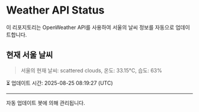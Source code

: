 
# Weather API Status

이 리포지토리는 OpenWeather API를 사용하여 서울의 날씨 정보를 자동으로 업데이트합니다.

## 현재 서울 날씨
> 서울의 현재 날씨: scattered clouds, 온도: 33.15°C, 습도: 63%

⏳ 업데이트 시간: 2025-08-25 08:19:27 (UTC)

---
자동 업데이트 봇에 의해 관리됩니다.
